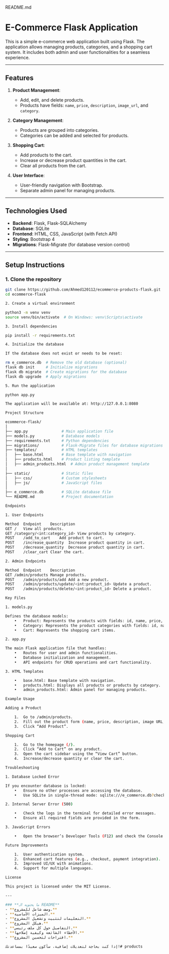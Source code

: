 README.md

# E-Commerce Flask Application

This is a simple e-commerce web application built using Flask. The application allows managing products, categories, and a shopping cart system. It includes both admin and user functionalities for a seamless experience.

---

## **Features**
1. **Product Management**:
   - Add, edit, and delete products.
   - Products have fields: `name`, `price`, `description`, `image_url`, and `category`.

2. **Category Management**:
   - Products are grouped into categories.
   - Categories can be added and selected for products.

3. **Shopping Cart**:
   - Add products to the cart.
   - Increase or decrease product quantities in the cart.
   - Clear all products from the cart.

4. **User Interface**:
   - User-friendly navigation with Bootstrap.
   - Separate admin panel for managing products.

---

## **Technologies Used**
- **Backend**: Flask, Flask-SQLAlchemy
- **Database**: SQLite
- **Frontend**: HTML, CSS, JavaScript (with Fetch API)
- **Styling**: Bootstrap 4
- **Migrations**: Flask-Migrate (for database version control)

---

## **Setup Instructions**

### **1. Clone the repository**
```bash
git clone https://github.com/Ahmed120112/ecommerce-products-flask.git
cd ecommerce-flask

2. Create a virtual environment

python3 -m venv venv
source venv/bin/activate  # On Windows: venv\Scripts\activate

3. Install dependencies

pip install -r requirements.txt

4. Initialize the database

If the database does not exist or needs to be reset:

rm e_commerce.db  # Remove the old database (optional)
flask db init     # Initialize migrations
flask db migrate  # Create migrations for the database
flask db upgrade  # Apply migrations

5. Run the application

python app.py

The application will be available at: http://127.0.0.1:8080

Project Structure

ecommerce-flask/
│
├── app.py               # Main application file
├── models.py            # Database models
├── requirements.txt     # Python dependencies
├── migrations/          # Flask-Migrate files for database migrations
├── templates/           # HTML templates
│   ├── base.html        # Base template with navigation
│   ├── products.html    # Product listing template
│   ├── admin_products.html  # Admin product management template
│
├── static/              # Static files
│   ├── css/             # Custom stylesheets
│   ├── js/              # JavaScript files
│
├── e_commerce.db        # SQLite database file
└── README.md            # Project documentation

Endpoints

1. User Endpoints

Method	Endpoint	Description
GET	/	View all products.
GET	/category/<int:category_id>	View products by category.
POST	/add_to_cart	Add product to cart.
POST	/increase_quantity	Increase product quantity in cart.
POST	/decrease_quantity	Decrease product quantity in cart.
POST	/clear_cart	Clear the cart.

2. Admin Endpoints

Method	Endpoint	Description
GET	/admin/products	Manage products.
POST	/admin/products/add	Add a new product.
POST	/admin/products/update/<int:product_id>	Update a product.
POST	/admin/products/delete/<int:product_id>	Delete a product.

Key Files

1. models.py

Defines the database models:
	•	Product: Represents the products with fields: id, name, price, description, image_url, category_id.
	•	Category: Represents the product categories with fields: id, name.
	•	Cart: Represents the shopping cart items.

2. app.py

The main Flask application file that handles:
	•	Routes for user and admin functionalities.
	•	Database initialization and management.
	•	API endpoints for CRUD operations and cart functionality.

3. HTML Templates

	•	base.html: Base template with navigation.
	•	products.html: Displays all products or products by category.
	•	admin_products.html: Admin panel for managing products.

Example Usage

Adding a Product

	1.	Go to /admin/products.
	2.	Fill out the product form (name, price, description, image URL, and category).
	3.	Click “Add Product”.

Shopping Cart

	1.	Go to the homepage (/).
	2.	Click “Add to Cart” on any product.
	3.	Open the cart sidebar using the “View Cart” button.
	4.	Increase/decrease quantity or clear the cart.

Troubleshooting

1. Database Locked Error

If you encounter database is locked:
	•	Ensure no other processes are accessing the database.
	•	Use SQLite in single-thread mode: sqlite:///e_commerce.db?check_same_thread=False.

2. Internal Server Error (500)

	•	Check the logs in the terminal for detailed error messages.
	•	Ensure all required fields are provided in the form.

3. JavaScript Errors

	•	Open the browser’s Developer Tools (F12) and check the Console and Network tabs for errors.

Future Improvements

	1.	User authentication system.
	2.	Enhanced cart features (e.g., checkout, payment integration).
	3.	Improved UI/UX with animations.
	4.	Support for multiple languages.

License

This project is licensed under the MIT License.

---

### **ما يحتويه الـ README**
- **وصف شامل للمشروع.**
- **الميزات الأساسية.**
- **التعليمات لتثبيت وتشغيل المشروع.**
- **هيكل المشروع.**
- **التفاصيل حول كل ملف رئيسي.**
- **الأخطاء الشائعة وكيفية إصلاحها.**
- **اقتراحات لتحسين المشروع.**

إذا كنت بحاجة لتعديلات إضافية، سأكون سعيدًا بمساعدتك!# products
